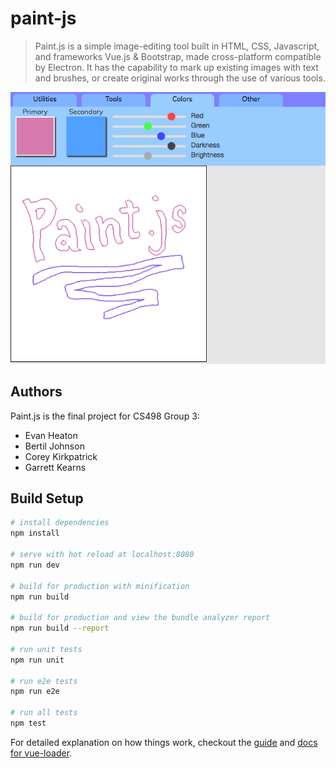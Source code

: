 # paint-js

> Paint.js is a simple image-editing tool built in HTML, CSS, Javascript, and frameworks Vue.js & Bootstrap, made cross-platform compatible by Electron. It has the capability to mark up existing images with text and brushes, or create original works through the use of various tools.

![Paint.js Preview](/src/assets/images/paint-js2.png)

## Authors
Paint.js is the final project for CS498 Group 3:
+ Evan Heaton
+ Bertil Johnson
+ Corey Kirkpatrick
+ Garrett Kearns

## Build Setup

``` bash
# install dependencies
npm install

# serve with hot reload at localhost:8080
npm run dev

# build for production with minification
npm run build

# build for production and view the bundle analyzer report
npm run build --report

# run unit tests
npm run unit

# run e2e tests
npm run e2e

# run all tests
npm test
```

For detailed explanation on how things work, checkout the [guide](http://vuejs-templates.github.io/webpack/) and [docs for vue-loader](http://vuejs.github.io/vue-loader).
